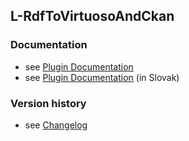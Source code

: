 L-RdfToVirtuosoAndCkan
----------

### Documentation

* see [Plugin Documentation](./doc/About.md)
* see [Plugin Documentation](./doc/About_sk.md) (in Slovak)

### Version history

* see [Changelog](./CHANGELOG.md)
